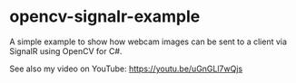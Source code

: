 # opencv-signalr-example
A simple example to show how webcam images can be sent to a client via SignalR using OpenCV for C#.

See also my video on YouTube: https://youtu.be/uGnGLl7wQjs
